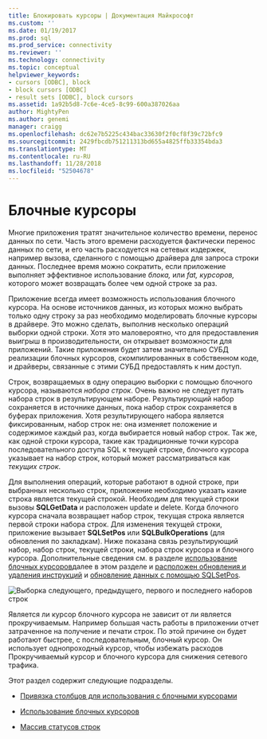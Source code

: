 ```yaml
---
title: Блокировать курсоры | Документация Майкрософт
ms.custom: ''
ms.date: 01/19/2017
ms.prod: sql
ms.prod_service: connectivity
ms.reviewer: ''
ms.technology: connectivity
ms.topic: conceptual
helpviewer_keywords:
- cursors [ODBC], block
- block cursors [ODBC]
- result sets [ODBC], block cursors
ms.assetid: 1a92b5d8-7c6e-4ce5-8c99-600a387026aa
author: MightyPen
ms.author: genemi
manager: craigg
ms.openlocfilehash: dc62e7b5225c434bac33630f2f0cf8f39c72bfc9
ms.sourcegitcommit: 2429fbcdb751211313bd655a4825ffb33354bda3
ms.translationtype: MT
ms.contentlocale: ru-RU
ms.lasthandoff: 11/28/2018
ms.locfileid: "52504678"
---
```

# <a name="block-cursors"></a>Блочные курсоры
Многие приложения тратят значительное количество времени, перенос данных по сети. Часть этого времени расходуется фактически перенос данных по сети, и его часть расходуется на сетевых издержек, например вызова, сделанного с помощью драйвера для запроса строки данных. Последнее время можно сократить, если приложение выполняет эффективное использование *блока,* или *fat,* *курсоров,* которого может возвращать более чем одной строке за раз.  
  
 Приложение всегда имеет возможность использования блочного курсора. На основе источников данных, из которых можно выбрать только одну строку за раз необходимо моделировать блочные курсоры в драйвере. Это можно сделать, выполнив несколько операций выборки одной строки. Хотя это маловероятно, что для предоставления выигрыш в производительности, он открывает возможности для приложений. Такие приложения будет затем значительно СУБД реализации блочных курсоров, скомпилированных в собственном коде, и драйверы, связанные с этими СУБД предоставлять к ним доступ.  
  
 Строк, возвращаемых в одну операцию выборки с помощью блочного курсора, называются *набора строк*. Очень важно не следует путать набора строк в результирующем наборе. Результирующий набор сохраняется в источнике данных, пока набор строк сохраняется в буферах приложения. Хотя результирующего набора является фиксированным, набор строк не: она изменяет положение и содержимое каждый раз, когда выбирается новый набор строк. Так же, как одной строки курсора, такие как традиционные точки курсора последовательного доступа SQL к текущей строке, блочного курсора указывает на набор строк, который может рассматриваться как *текущих строк*.  
  
 Для выполнения операций, которые работают в одной строке, при выбранных несколько строк, приложение необходимо указать какие строка является текущей строкой. Необходим для текущей строки вызовы **SQLGetData** и расположен update и delete. Когда блочного курсора сначала возвращает набор строк, текущая строка является первой строки набора строк. Для изменения текущей строки, приложение вызывает **SQLSetPos** или **SQLBulkOperations** (для обновления по закладкам). Ниже показана связь результирующий набор, набор строк, текущей строки, набора строк курсора и блочного курсора. Дополнительные сведения см. в разделе [использование блочных курсоров](../../../odbc/reference/develop-app/using-block-cursors.md)далее в этом разделе и [расположен обновления и удаления инструкций](../../../odbc/reference/develop-app/positioned-update-and-delete-statements.md) и [обновление данных с помощью SQLSetPos](../../../odbc/reference/develop-app/updating-data-with-sqlsetpos.md).  
  
 ![Выборка следующего, предыдущего, первого и последнего наборов строк](../../../odbc/reference/develop-app/media/pr20_2.gif "pr20_2")  
  
 Является ли курсор блочного курсора не зависит от ли является прокручиваемым. Например большая часть работы в приложении отчет затраченное на получение и печати строк. По этой причине он будет работают быстрее, с последовательным, блочный курсор. Он использует однопроходный курсор, чтобы избежать расходов Прокручиваемый курсор и блочного курсора для снижения сетевого трафика.  
  
 Этот раздел содержит следующие подразделы.  
  
-   [Привязка столбцов для использования с блочными курсорами](../../../odbc/reference/develop-app/binding-columns-for-use-with-block-cursors.md)  
  
-   [Использование блочных курсоров](../../../odbc/reference/develop-app/using-block-cursors.md)  
  
-   [Массив статусов строк](../../../odbc/reference/develop-app/row-status-array.md)
